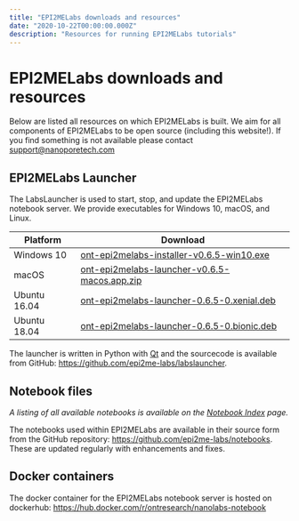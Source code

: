```yaml
---
title: "EPI2MELabs downloads and resources"
date: "2020-10-22T00:00:00.000Z"
description: "Resources for running EPI2MELabs tutorials"
---
```


# EPI2MELabs downloads and resources

Below are listed all resources on which EPI2MELabs is built. We aim for all
components of EPI2MELabs to be open source (including this website!).
If you find something is not available please contact support@nanoporetech.com


## EPI2MELabs Launcher

The LabsLauncher is used to start, stop, and update the EPI2MELabs notebook
server. We provide executables for Windows 10, macOS, and Linux.

| Platform     | Download                                                                                                                                                          |
|--------------|-------------------------------------------------------------------------------------------------------------------------------------------------------------------|
| Windows 10   | [ont-epi2melabs-installer-v0.6.5-win10.exe](https://github.com/epi2me-labs/labslauncher/releases/download/v0.6.5/ont-epi2melabs-installer-v0.6.5-win10.exe)       |
| macOS        | [ont-epi2melabs-launcher-v0.6.5-macos.app.zip](https://github.com/epi2me-labs/labslauncher/releases/download/v0.6.5/ont-epi2melabs-launcher-v0.6.5-macos.app.zip) |
| Ubuntu 16.04 | [ont-epi2melabs-launcher-0.6.5-0.xenial.deb](https://github.com/epi2me-labs/labslauncher/releases/download/v0.6.5/ont-epi2melabs-launcher-0.6.4-0.xenial.deb)     |
| Ubuntu 18.04 | [ont-epi2melabs-launcher-0.6.5-0.bionic.deb](https://github.com/epi2me-labs/labslauncher/releases/download/v0.6.5/ont-epi2melabs-launcher-0.6.5-0.bionic.deb)     |

The launcher is written in Python with [Qt](https://www.qt.io/) and the
sourcecode is available from GitHub:
https://github.com/epi2me-labs/labslauncher.


## Notebook files

*A listing of all available notebooks is available on the [Notebook
Index](/nbindex) page.*

The notebooks used within EPI2MELabs are available in their source form from
the GitHub repository: https://github.com/epi2me-labs/notebooks. These are
updated regularly with enhancements and fixes.

## Docker containers

The docker container for the EPI2MELabs notebook server is hosted on dockerhub:
https://hub.docker.com/r/ontresearch/nanolabs-notebook
